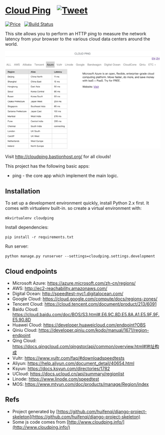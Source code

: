 # [Cloud Ping](http://cloudping.bastionhost.org/en/) &nbsp; [![Tweet](https://img.shields.io/twitter/url/http/shields.io.svg?style=social)](https://twitter.com/intent/tweet?text=This%20site%20allows%20you%20to%20perform%20an%20HTTP%20ping%20to%20measure%20the%20network%20latency%20from%20your%20browser%20to%20the%20various%20cloud%20data%20centers%20around%20the%20world.&url=http://cloudping.bastionhost.org/en/&via=github&hashtags=cloudping,cloud,latency,aws,azure,aliyun,developers)

[![Price](https://img.shields.io/badge/price-FREE-0098f7.svg)](https://github.com/bastionhost/cloudping/blob/master/LICENSE) &nbsp; [![Build Status](https://travis-ci.org/bastionhost/cloudping.png?branch=master)](https://travis-ci.org/bastionhost/cloudping)

This site allows you to perform an HTTP ping to measure the network latency from your browser to the various cloud data centers around the world.

![demo](./media/screenshot.png)

Visit http://cloudping.bastionhost.org/ for all clouds!

This project has the following basic apps:

* ping - the core app which implement the main logic.

## Installation

To set up a development environment quickly, install Python 2.x first. It
comes with virtualenv built-in. so create a virtual environment with:

`mkvirtualenv cloudping`

Install dependencies:

`pip install -r requirements.txt`

Run server:

`python manage.py runserver --settings=cloudping.settings.development`

## Cloud endpoints

* Microsoft Azure: https://azure.microsoft.com/zh-cn/regions/
* AWS: http://ec2-reachability.amazonaws.com/
* Digital Ocean: http://speedtest-nyc1.digitalocean.com/
* Google Cloud: https://cloud.google.com/compute/docs/regions-zones/
* Tencent Cloud: https://cloud.tencent.com/document/product/213/6091
* Baidu Cloud: https://cloud.baidu.com/doc/BOS/S3.html#.E6.9C.8D.E5.8A.A1.E5.9F.9F.E5.90.8D
* Huawei Cloud: https://developer.huaweicloud.com/endpoint?OBS
* Qiniu Cloud: https://developer.qiniu.com/kodo/manual/1671/region-endpoint
* Qing Cloud: https://docs.qingcloud.com/qingstor/api/common/overview.html#地址构成
* Vultr: https://www.vultr.com/faq/#downloadspeedtests
* Aliyun: https://help.aliyun.com/document_detail/40654.html
* Ksyun: https://docs.ksyun.com/directories/1782
* UCloud: https://docs.ucloud.cn/api/summary/regionlist
* Linode: https://www.linode.com/speedtest
* MOS: https://www.mtyun.com/doc/products/manage/Region/index

## Refs

* Project generated by [https://github.com/huifenqi/django-project-skeleton](https://github.com/huifenqi/django-project-skeleton)
* Some js code comes from [http://www.cloudping.info/](http://www.cloudping.info/)
